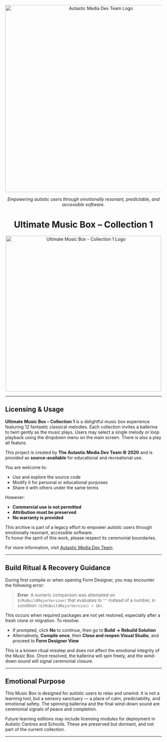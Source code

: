 <p align="center">
  <img src="../home/assets/am_logo_banner_large.png" alt="Autastic Media Dev Team Logo" width="600"/>
</p>

<p align="center"><em>Empowering autistic users through emotionally resonant, predictable, and accessible software.</em></p>

<h1 align="center">Ultimate Music Box – Collection 1</h1>

<p align="center">
  <img src="../home/assets/LogImage.png" alt="Ultimate Music Box - Collection 1 Logo" width="500"/>
</p>

---

## Licensing & Usage

**Ultimate Music Box – Collection 1** is a delightful music box experience featuring 12 fantastic classical melodies. Each collection invites a ballerina to twirl gently as the music plays. Users may select a single melody or loop playback using the dropdown menu on the main screen. There is also a play all feature.

This project is created by **The Autastic Media Dev Team © 2020** and is provided as **source-available** for educational and recreational use.

You are welcome to:
- Use and explore the source code
- Modify it for personal or educational purposes
- Share it with others under the same terms

However:
- **Commercial use is not permitted**
- **Attribution must be preserved**
- **No warranty is provided**

This archive is part of a legacy effort to empower autistic users through emotionally resonant, accessible software.  
To honor the spirit of this work, please respect its ceremonial boundaries.

For more information, visit [Autastic Media Dev Team](https://github.com/Autastic-Meida).

---

## Build Ritual & Recovery Guidance

During first compile or when opening Form Designer, you may encounter the following error:

> **Error**: A numeric comparison was attempted on `$(MsBuildMajorVersion)` that evaluates to `""` instead of a number, in condition `($(MsBuildMajorVersion) < 16)`.

This occurs when required packages are not yet restored, especially after a fresh clone or migration. To resolve:

- If prompted, click **No** to continue, then go to **Build → Rebuild Solution**
- Alternatively, **Compile once**, then **Close and reopen Visual Studio**, and proceed to **Form Designer View**

This is a known ritual misstep and does not affect the emotional integrity of the Music Box. Once resolved, the ballerina will spin freely, and the wind-down sound will signal ceremonial closure.

---

## Emotional Purpose

This Music Box is designed for autistic users to relax and unwind. It is not a learning tool, but a sensory sanctuary — a place of calm, predictability, and emotional safety. The spinning ballerina and the final wind-down sound are ceremonial signals of peace and completion.

Future learning editions may include licensing modules for deployment in Autistic Centres and Schools. These are preserved but dormant, and not part of the current collection.

---

